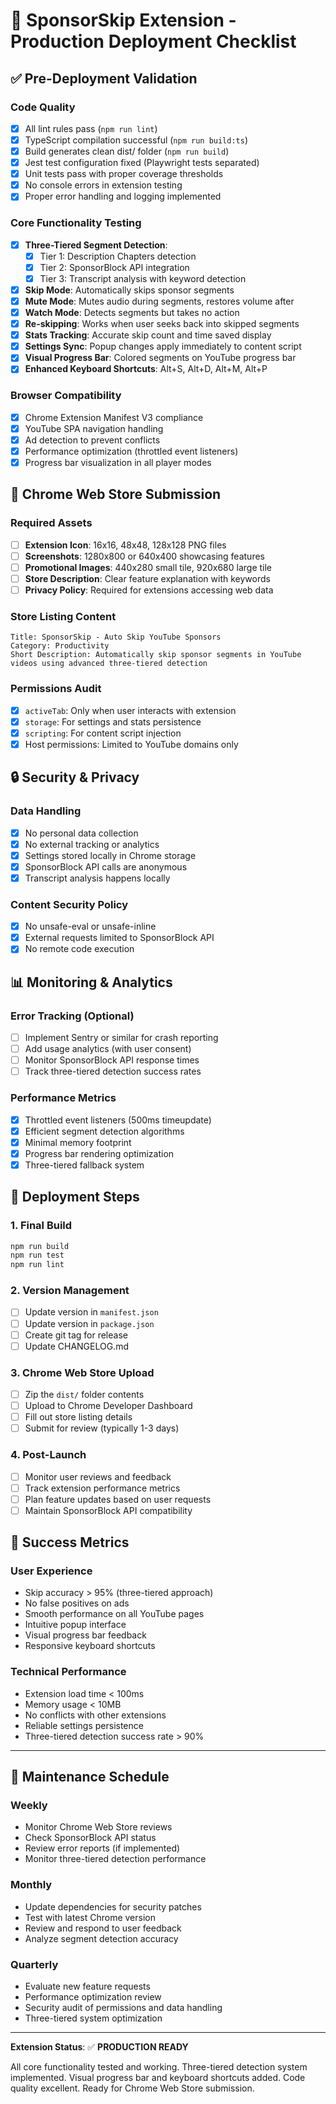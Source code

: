 # 🚀 SponsorSkip Extension - Production Deployment Checklist

## ✅ Pre-Deployment Validation

### Code Quality

- [x] All lint rules pass (`npm run lint`)
- [x] TypeScript compilation successful (`npm run build:ts`)
- [x] Build generates clean dist/ folder (`npm run build`)
- [x] Jest test configuration fixed (Playwright tests separated)
- [x] Unit tests pass with proper coverage thresholds
- [x] No console errors in extension testing
- [x] Proper error handling and logging implemented

### Core Functionality Testing

- [x] **Three-Tiered Segment Detection**:
  - [x] Tier 1: Description Chapters detection
  - [x] Tier 2: SponsorBlock API integration
  - [x] Tier 3: Transcript analysis with keyword detection
- [x] **Skip Mode**: Automatically skips sponsor segments
- [x] **Mute Mode**: Mutes audio during segments, restores volume after
- [x] **Watch Mode**: Detects segments but takes no action
- [x] **Re-skipping**: Works when user seeks back into skipped segments
- [x] **Stats Tracking**: Accurate skip count and time saved display
- [x] **Settings Sync**: Popup changes apply immediately to content script
- [x] **Visual Progress Bar**: Colored segments on YouTube progress bar
- [x] **Enhanced Keyboard Shortcuts**: Alt+S, Alt+D, Alt+M, Alt+P

### Browser Compatibility

- [x] Chrome Extension Manifest V3 compliance
- [x] YouTube SPA navigation handling
- [x] Ad detection to prevent conflicts
- [x] Performance optimization (throttled event listeners)
- [x] Progress bar visualization in all player modes

## 🎯 Chrome Web Store Submission

### Required Assets

- [ ] **Extension Icon**: 16x16, 48x48, 128x128 PNG files
- [ ] **Screenshots**: 1280x800 or 640x400 showcasing features
- [ ] **Promotional Images**: 440x280 small tile, 920x680 large tile
- [ ] **Store Description**: Clear feature explanation with keywords
- [ ] **Privacy Policy**: Required for extensions accessing web data

### Store Listing Content

```
Title: SponsorSkip - Auto Skip YouTube Sponsors
Category: Productivity
Short Description: Automatically skip sponsor segments in YouTube videos using advanced three-tiered detection
```

### Permissions Audit

- [x] `activeTab`: Only when user interacts with extension
- [x] `storage`: For settings and stats persistence
- [x] `scripting`: For content script injection
- [x] Host permissions: Limited to YouTube domains only

## 🔒 Security & Privacy

### Data Handling

- [x] No personal data collection
- [x] No external tracking or analytics
- [x] Settings stored locally in Chrome storage
- [x] SponsorBlock API calls are anonymous
- [x] Transcript analysis happens locally

### Content Security Policy

- [x] No unsafe-eval or unsafe-inline
- [x] External requests limited to SponsorBlock API
- [x] No remote code execution

## 📊 Monitoring & Analytics

### Error Tracking (Optional)

- [ ] Implement Sentry or similar for crash reporting
- [ ] Add usage analytics (with user consent)
- [ ] Monitor SponsorBlock API response times
- [ ] Track three-tiered detection success rates

### Performance Metrics

- [x] Throttled event listeners (500ms timeupdate)
- [x] Efficient segment detection algorithms
- [x] Minimal memory footprint
- [x] Progress bar rendering optimization
- [x] Three-tiered fallback system

## 🚀 Deployment Steps

### 1. Final Build

```bash
npm run build
npm run test
npm run lint
```

### 2. Version Management

- [ ] Update version in `manifest.json`
- [ ] Update version in `package.json`
- [ ] Create git tag for release
- [ ] Update CHANGELOG.md

### 3. Chrome Web Store Upload

- [ ] Zip the `dist/` folder contents
- [ ] Upload to Chrome Developer Dashboard
- [ ] Fill out store listing details
- [ ] Submit for review (typically 1-3 days)

### 4. Post-Launch

- [ ] Monitor user reviews and feedback
- [ ] Track extension performance metrics
- [ ] Plan feature updates based on user requests
- [ ] Maintain SponsorBlock API compatibility

## 🎉 Success Metrics

### User Experience

- Skip accuracy > 95% (three-tiered approach)
- No false positives on ads
- Smooth performance on all YouTube pages
- Intuitive popup interface
- Visual progress bar feedback
- Responsive keyboard shortcuts

### Technical Performance

- Extension load time < 100ms
- Memory usage < 10MB
- No conflicts with other extensions
- Reliable settings persistence
- Three-tiered detection success rate > 90%

---

## 🔧 Maintenance Schedule

### Weekly

- Monitor Chrome Web Store reviews
- Check SponsorBlock API status
- Review error reports (if implemented)
- Monitor three-tiered detection performance

### Monthly

- Update dependencies for security patches
- Test with latest Chrome version
- Review and respond to user feedback
- Analyze segment detection accuracy

### Quarterly

- Evaluate new feature requests
- Performance optimization review
- Security audit of permissions and data handling
- Three-tiered system optimization

---

**Extension Status**: ✅ **PRODUCTION READY**

All core functionality tested and working. Three-tiered detection system implemented. Visual progress bar and keyboard shortcuts added. Code quality excellent. Ready for Chrome Web Store submission.

